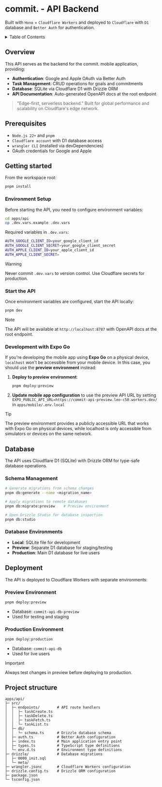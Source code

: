 # commit. - API Backend

Built with `Hono` + `Cloudflare Workers` and deployed to `Cloudflare` with `D1` database and `Better Auth` for authentication.

<details>
  <summary>Table of Contents</summary>
  <ol>
    <li><a href="#overview">Overview</a></li>
    <li><a href="#prerequisites">Prerequisites</a></li>
    <li><a href="#getting-started">Getting started</a></li>
    <li><a href="#database">Database</a></li>
    <li><a href="#authentication">Authentication</a></li>
    <li><a href="#api-endpoints">API Endpoints</a></li>
    <li><a href="#scripts">Scripts</a></li>
    <li><a href="#deployment">Deployment</a></li>
    <li><a href="#project-structure">Project structure</a></li>
  </ol>
</details>

## Overview

This API serves as the backend for the commit. mobile application, providing:

- **Authentication**: Google and Apple OAuth via Better Auth
- **Task Management**: CRUD operations for goals and commitments
- **Database**: SQLite via Cloudflare D1 with Drizzle ORM
- **API Documentation**: Auto-generated OpenAPI docs at the root endpoint

> "Edge-first, serverless backend." Built for global performance and scalability on Cloudflare's edge network.

## Prerequisites

- `Node.js 22+` and `pnpm`
- `Cloudflare account` with D1 database access
- `wrangler CLI` (installed via devDependencies)
- OAuth credentials for Google and Apple

## Getting started

From the workspace root:

```bash
pnpm install
```

### Environment Setup

Before starting the API, you need to configure environment variables:

```bash
cd apps/api
cp .dev.vars.example .dev.vars
```

Required variables in `.dev.vars`:

```bash
AUTH_GOOGLE_CLIENT_ID=your_google_client_id
AUTH_GOOGLE_CLIENT_SECRET=your_google_client_secret
AUTH_APPLE_CLIENT_ID=your_apple_client_id
AUTH_APPLE_CLIENT_SECRET=
```

> [!WARNING]
> Never commit `.dev.vars` to version control. Use Cloudflare secrets for production.

### Start the API

Once environment variables are configured, start the API locally:

```bash
pnpm dev
```

> [!NOTE]
> The API will be available at `http://localhost:8787` with OpenAPI docs at the root endpoint.

### Development with Expo Go

If you're developing the mobile app using **Expo Go** on a physical device, `localhost` won't be accessible from your mobile device. In this case, you should use the **preview environment** instead:

1. **Deploy to preview environment**:

   ```bash
   pnpm deploy:preview
   ```

2. **Update mobile app configuration** to use the preview API URL by setting `EXPO_PUBLIC_API_URL=https://commit-api-preview.leo-c50.workers.dev/` in `apps/mobile/.env.local`

> [!TIP]
> The preview environment provides a publicly accessible URL that works with Expo Go on physical devices, while localhost is only accessible from simulators or devices on the same network.

## Database

The API uses Cloudflare D1 (SQLite) with Drizzle ORM for type-safe database operations.

### Schema Management

```bash
# Generate migrations from schema changes
pnpm db:generate --name <migration_name>

# Apply migrations to remote databases
pnpm db:migrate:preview    # Preview environment

# Open Drizzle Studio for database inspection
pnpm db:studio
```

### Database Environments

- **Local**: SQLite file for development
- **Preview**: Separate D1 database for staging/testing
- **Production**: Main D1 database for live users

## Deployment

The API is deployed to Cloudflare Workers with separate environments:

### Preview Environment

```bash
pnpm deploy:preview
```

- Database: `commit-api-db-preview`
- Used for testing and staging

### Production Environment

```bash
pnpm deploy:production
```

- Database: `commit-api-db`
- Used for live users

> [!IMPORTANT]
> Always test changes in preview before deploying to production.

## Project structure

    apps/api/
    ├─ src/
    │  ├─ endpoints/        # API route handlers
    │  │  ├─ taskCreate.ts
    │  │  ├─ taskDelete.ts
    │  │  ├─ taskFetch.ts
    │  │  └─ taskList.ts
    │  ├─ db/
    │  │  └─ schema.ts      # Drizzle database schema
    │  ├─ auth.ts           # Better Auth configuration
    │  ├─ index.ts          # Main application entry point
    │  ├─ types.ts          # TypeScript type definitions
    │  └─ env.d.ts          # Environment type definitions
    ├─ drizzle/             # Database migrations
    │  ├─ 0000_init.sql
    │  └─ meta/
    ├─ wrangler.jsonc       # Cloudflare Workers configuration
    ├─ drizzle.config.ts    # Drizzle ORM configuration
    ├─ package.json
    └─ tsconfig.json
